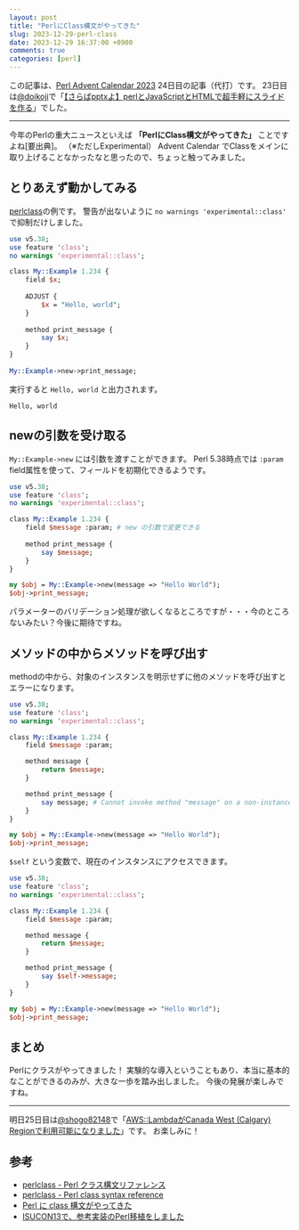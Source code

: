 ```yaml
---
layout: post
title: "PerlにClass構文がやってきた"
slug: 2023-12-29-perl-class
date: 2023-12-29 16:37:00 +0900
comments: true
categories: [perl]
---
```


この記事は、[Perl Advent Calendar 2023](https://qiita.com/advent-calendar/2023/perl) 24日目の記事（代打）です。
23日目は[@doikoji](https://qiita.com/doikoji)で「[【さらばpptxよ】perlとJavaScriptとHTMLで超手軽にスライドを作る](https://qiita.com/doikoji/items/b0d850349a6640d0c396)」でした。

-----

今年のPerlの重大ニュースといえば **「PerlにClass構文がやってきた」** ことですよね\[要出典\]。
（※ただしExperimental）
Advent Calendar でClassをメインに取り上げることなかったなと思ったので、ちょっと触ってみました。


## とりあえず動かしてみる

[perlclass](https://metacpan.org/dist/perl/view/pod/perlclass.pod)の例です。
警告が出ないように `no warnings 'experimental::class'` で抑制だけしました。

```perl
use v5.38;
use feature 'class';
no warnings 'experimental::class';

class My::Example 1.234 {
    field $x;
 
    ADJUST {
        $x = "Hello, world";
    }
 
    method print_message {
        say $x;
    }
}
 
My::Example->new->print_message;
```

実行すると `Hello, world` と出力されます。

```
Hello, world
```

## newの引数を受け取る

`My::Example->new` には引数を渡すことができます。
Perl 5.38時点では `:param` field属性を使って、フィールドを初期化できるようです。

```perl
use v5.38;
use feature 'class';
no warnings 'experimental::class';

class My::Example 1.234 {
    field $message :param; # new の引数で変更できる
 
    method print_message {
        say $message;
    }
}

my $obj = My::Example->new(message => "Hello World");
$obj->print_message;
```

パラメーターのバリデーション処理が欲しくなるところですが・・・今のところないみたい？今後に期待ですね。

## メソッドの中からメソッドを呼び出す

methodの中から、対象のインスタンスを明示せずに他のメソッドを呼び出すとエラーになります。

```perl
use v5.38;
use feature 'class';
no warnings 'experimental::class';

class My::Example 1.234 {
    field $message :param;

    method message {
        return $message;
    }

    method print_message {
        say message; # Cannot invoke method "message" on a non-instance at class.pl line 13.
    }
}

my $obj = My::Example->new(message => "Hello World");
$obj->print_message;
```

`$self` という変数で、現在のインスタンスにアクセスできます。

```perl
use v5.38;
use feature 'class';
no warnings 'experimental::class';

class My::Example 1.234 {
    field $message :param;

    method message {
        return $message;
    }

    method print_message {
        say $self->message;
    }
}

my $obj = My::Example->new(message => "Hello World");
$obj->print_message;
```

## まとめ

Perlにクラスがやってきました！
実験的な導入ということもあり、本当に基本的なことができるのみが、大きな一歩を踏み出しました。
今後の発展が楽しみですね。

-----

明日25日目は[@shogo82148](https://twitter.com/shogo82148)で「[AWS::LambdaがCanada West (Calgary) Regionで利用可能になりました](https://shogo82148.github.io/blog/2023/12/29/2023-12-29-p5-aws-lambda-is-available-on-ca-east-1/)」です。
お楽しみに！

## 参考

- [perlclass - Perl クラス構文リファレンス](https://perldoc.jp/docs/perl/5.38.0/perlclass.pod)
- [perlclass - Perl class syntax reference](https://metacpan.org/dist/perl/view/pod/perlclass.pod)
- [Perl に class 構文がやってきた](https://www.futomi.com/lecture/class.html#gsc.tab=0)
- [ISUCON13で、参考実装のPerl移植をしました](https://kfly8.hatenablog.com/entry/2023/12/03/235925)
